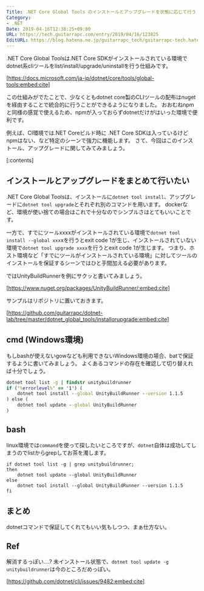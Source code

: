 ```yaml
---
Title: .NET Core Global Tools のインストールとアップグレードを状態に応じて行う
Category:
- .NET
Date: 2019-04-16T12:38:25+09:00
URL: https://tech.guitarrapc.com/entry/2019/04/16/123825
EditURL: https://blog.hatena.ne.jp/guitarrapc_tech/guitarrapc-tech.hatenablog.com/atom/entry/17680117127035329274
---
```


.NET Core Global Toolsは.NET Core SDKがインストールされている環境でdotnet系cliツールをlist/install/upgrade/uninstallを行う仕組みです。

[https://docs.microsoft.com/ja-jp/dotnet/core/tools/global-tools:embed:cite]

この仕組みがでたことで、少なくともdotnet core製のCLIツールの配布はnugetを経由することで統合的に行うことができるようになりました。
おおむねnpmと同様の感覚で使えるため、npmが入っておらずdotnetだけがはいった環境で便利です。

例えば、CI環境では.NET Coreビルド時に .NET Core SDKは入っているけどnpmはない、など特定のシーンで強力に機能します。
さて、今回はこのインストール、アップグレードに関してみてみましょう。



[:contents]

## インストールとアップグレードをまとめて行いたい

.NET Core Global Toolsは、インストールに`dotnet tool install`、アップグレードに`dotnet tool upgrade`とそれぞれ別のコマンドを用います。
dockerなど、環境が使い捨ての場合はこれで十分なのでシンプルさはとてもいいことです。

一方で、すでにツールxxxxがインストールされている環境で`dotnet tool install --global xxx`xを行うとexit code 1が生じ、インストールされていない環境で`dotnet tool upgrade xxxx`を行うとexit code 1が生じます。
つまり、ホスト環境など「すでにツールがインストールされている環境」に対してツールのインストールを保証するシーンではひと手間加える必要があります。

ではUnityBuildRunnerを例にサクッと書いてみましょう。

[https://www.nuget.org/packages/UnityBuildRunner/:embed:cite]

サンプルはリポジトリに置いておきます。

[https://github.com/guitarrapc/dotnet-lab/tree/master/dotnet_global_tools/installorupgrade:embed:cite]


## cmd (Windows環境)

もしbashが使えないgowなども利用できないWindows環境の場合、batで保証するように書いてみましょう。
よくあるコマンドの存在を確認して切り替えれば十分でしょう。

```cmd
dotnet tool list -g | findstr unitybuildrunner
if ('%errorlevel%' == '1') (
    dotnet tool install --global UnityBuildRunner --version 1.1.5
) else (
    dotnet tool update --global UnityBuildRunner
)
```

## bash

linux環境では`command`を使って探したいところですが、`dotnet`自体は成功してしまうのでlistからgrepしてお茶を濁します。

```shell
if dotnet tool list -g | grep unitybuildrunner;
then
    dotnet tool update --global UnityBuildRunner
else
    dotnet tool install --global UnityBuildRunner --version 1.1.5
fi
```

## まとめ

dotnetコマンドで保証してくれてもいい気もしつつ、まぁ仕方ない。

## Ref

解消するっぽい....? 未インストール状態で、`dotnet tool update -g unitybuildrunner`は今のところだめっぽい。

[https://github.com/dotnet/cli/issues/9482:embed:cite]
